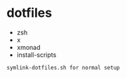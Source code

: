 dotfiles
========

- zsh
- x
- xmonad
- install-scripts

```
symlink-dotfiles.sh for normal setup
```
